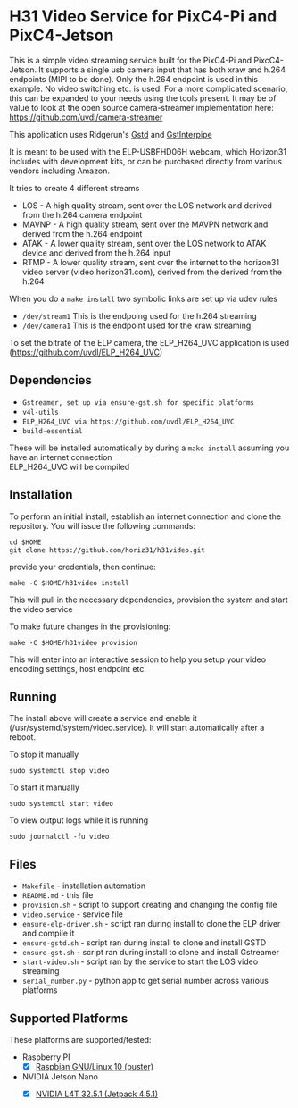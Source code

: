# H31 Video Service for PixC4-Pi and PixC4-Jetson

This is a simple video streaming service built for the PixC4-Pi and PixcC4-Jetson. It supports a single usb camera input that has both xraw and h.264 endpoints (MIPI to be done). Only the h.264 endpoint is used in this example. No video switching etc. is used. For a more complicated scenario, this can be expanded to your needs using the tools present. It may be of value to look at the open source camera-streamer implementation here: https://github.com/uvdl/camera-streamer

This application uses Ridgerun's [Gstd](https://developer.ridgerun.com/wiki/index.php?title=GStreamer_Daemon) and [GstInterpipe](https://developer.ridgerun.com/wiki/index.php?title=GstInterpipe)

It is meant to be used with the ELP-USBFHD06H webcam, which Horizon31 includes with development kits, or can be purchased directly from various vendors including Amazon.

It tries to create 4 different streams
* LOS - A high quality stream, sent over the LOS network and derived from the h.264 camera endpoint
* MAVNP - A high quality stream, sent over the MAVPN network and derived from the h.264 endpoint 
* ATAK - A lower quality stream, sent over the LOS network to ATAK device and derived from the h.264 input
* RTMP - A lower quality stream, sent over the internet to the horizon31 video server (video.horizon31.com), derived from the derived from the h.264

When you do a `make install` two symbolic links are set up via udev rules
* `/dev/stream1` This is the endpoing used for the h.264 streaming
* `/dev/camera1` This is the endpoint used for the xraw streaming

To set the bitrate of the ELP camera, the ELP_H264_UVC application is used (https://github.com/uvdl/ELP_H264_UVC)

## Dependencies

* `Gstreamer, set up via ensure-gst.sh for specific platforms` 
* `v4l-utils`
* `ELP_H264_UVC via https://github.com/uvdl/ELP_H264_UVC` 
* `build-essential`
  
These will be installed automatically by during a `make install` assuming you have an internet connection  
ELP_H264_UVC will be compiled  


## Installation

To perform an initial install, establish an internet connection and clone the repository.
You will issue the following commands:
```
cd $HOME
git clone https://github.com/horiz31/h31video.git
```

provide your credentials, then continue:
```
make -C $HOME/h31video install
```

This will pull in the necessary dependencies, provision the system and start the video service  

To make future changes in the provisioning:
```
make -C $HOME/h31video provision
```

This will enter into an interactive session to help you setup your video encoding settings, host endpoint etc.

## Running

The install above will create a service and enable it (/usr/systemd/system/video.service). It will start automatically after a reboot.  

To stop it manually
```
sudo systemctl stop video
```
To start it manually
```
sudo systemctl start video
```
To view output logs while it is running  
```
sudo journalctl -fu video
```


## Files

 * `Makefile` - installation automation
 * `README.md` - this file
 * `provision.sh` - script to support creating and changing the config file
 * `video.service` - service file
 * `ensure-elp-driver.sh` - script ran during install to clone the ELP driver and compile it
 * `ensure-gstd.sh` - script ran during install to clone and install GSTD
 * `ensure-gst.sh` - script ran during install to clone and install Gstreamer
 * `start-video.sh` - script ran by the service to start the LOS video streaming
 * `serial_number.py` - python app to get serial number across various platforms
 

## Supported Platforms
These platforms are supported/tested:

 * Raspberry PI
   - [x] [Raspbian GNU/Linux 10 (buster)](https://www.raspberrypi.org/downloads/raspbian/)
 * NVIDIA Jetson Nano
   - [x] [NVIDIA L4T 32.5.1 (Jetpack 4.5.1)](https://developer.nvidia.com/embedded/jetpack)


